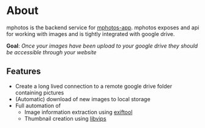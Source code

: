 # About

mphotos is the backend service for [mphotos-app](https://www.github.com/msvens/mphotos-app).
mphotos exposes and api for working with images and is tightly integrated with google drive.

**Goal**: *Once your images have been upload to your google drive they should be accessible through your website*
## Features
- Create a long lived connection to a remote google drive folder containing pictures
- (Automatic) download of new images to local storage
- Full automation of
  - Image information extraction using [exiftool](https://sno.phy.queensu.ca/~phil/exiftool/)
  - Thumbnail creation using [libvips](https://libvips.github.io/libvips/)